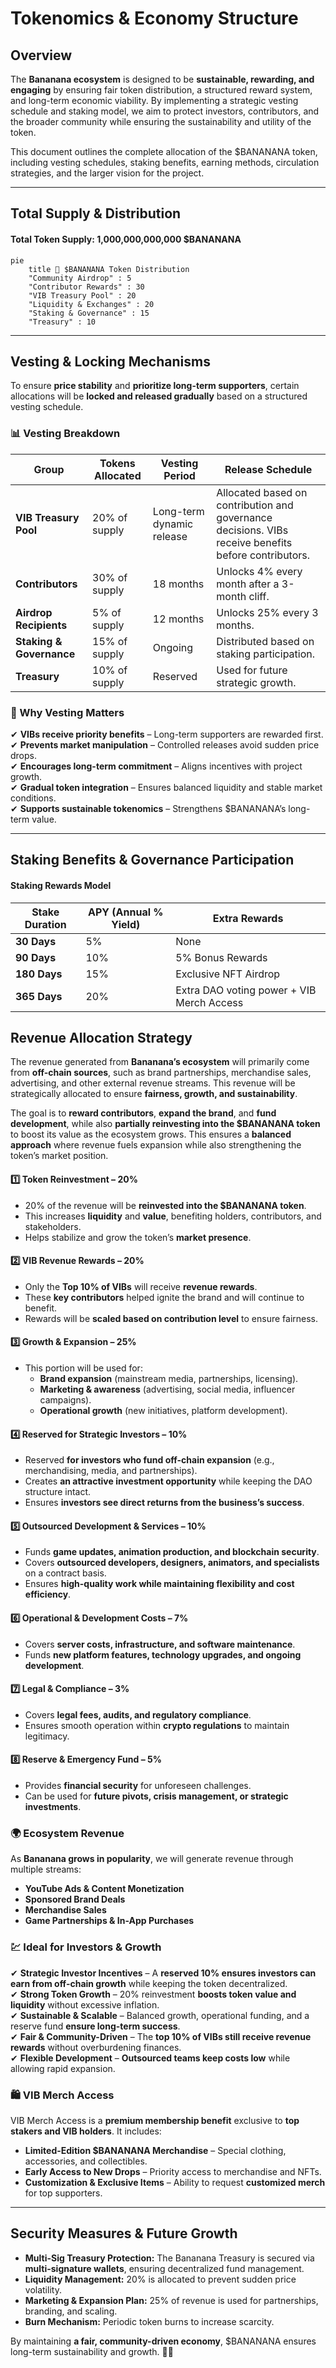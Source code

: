 # Tokenomics & Economy Structure

## Overview
The **Bananana ecosystem** is designed to be **sustainable, rewarding, and engaging** by ensuring fair token distribution, a structured reward system, and long-term economic viability. By implementing a strategic vesting schedule and staking model, we aim to protect investors, contributors, and the broader community while ensuring the sustainability and utility of the token.

This document outlines the complete allocation of the $BANANANA token, including vesting schedules, staking benefits, earning methods, circulation strategies, and the larger vision for the project.

---

## Total Supply & Distribution

#### **Total Token Supply**: 1,000,000,000,000 $BANANANA  

```mermaid
pie
    title 🍌 $BANANANA Token Distribution
    "Community Airdrop" : 5
    "Contributor Rewards" : 30
    "VIB Treasury Pool" : 20
    "Liquidity & Exchanges" : 20
    "Staking & Governance" : 15
    "Treasury" : 10
```

---

## Vesting & Locking Mechanisms  
To ensure **price stability** and **prioritize long-term supporters**, certain allocations will be **locked and released gradually** based on a structured vesting schedule.  

### 📊 Vesting Breakdown  

| **Group**               | **Tokens Allocated** | **Vesting Period**         | **Release Schedule**  |
|------------------------|------------------|------------------------|------------------------|
| **VIB Treasury Pool**  | 20% of supply   | Long-term dynamic release | Allocated based on contribution and governance decisions. VIBs receive benefits before contributors. |
| **Contributors**       | 30% of supply   | 18 months               | Unlocks 4% every month after a 3-month cliff. |
| **Airdrop Recipients** | 5% of supply    | 12 months               | Unlocks 25% every 3 months. |
| **Staking & Governance** | 15% of supply  | Ongoing                 | Distributed based on staking participation. |
| **Treasury**           | 10% of supply   | Reserved                | Used for future strategic growth. |

### 🔑 Why Vesting Matters  
✔ **VIBs receive priority benefits** – Long-term supporters are rewarded first.  
✔ **Prevents market manipulation** – Controlled releases avoid sudden price drops.  
✔ **Encourages long-term commitment** – Aligns incentives with project growth.  
✔ **Gradual token integration** – Ensures balanced liquidity and stable market conditions.  
✔ **Supports sustainable tokenomics** – Strengthens $BANANANA’s long-term value.  

---

## Staking Benefits & Governance Participation

#### Staking Rewards Model

| **Stake Duration** | **APY (Annual % Yield)** | **Extra Rewards** |
|-----------------|----------------|----------------|
| **30 Days** | 5% | None |
| **90 Days** | 10% | 5% Bonus Rewards |
| **180 Days** | 15% | Exclusive NFT Airdrop |
| **365 Days** | 20% | Extra DAO voting power + VIB Merch Access |

## Revenue Allocation Strategy  
The revenue generated from **Bananana’s ecosystem** will primarily come from **off-chain sources**, such as brand partnerships, merchandise sales, advertising, and other external revenue streams. This revenue will be strategically allocated to ensure **fairness, growth, and sustainability**.  

The goal is to **reward contributors**, **expand the brand**, and **fund development**, while also **partially reinvesting into the $BANANANA token** to boost its value as the ecosystem grows. This ensures a **balanced approach** where revenue fuels expansion while also strengthening the token’s market position.  

#### **1️⃣ Token Reinvestment – 20%**  
- 20% of the revenue will be **reinvested into the $BANANANA token**.  
- This increases **liquidity** and **value**, benefiting holders, contributors, and stakeholders.  
- Helps stabilize and grow the token’s **market presence**.  

#### **2️⃣ VIB Revenue Rewards – 20%**  
- Only the **Top 10% of VIBs** will receive **revenue rewards**.  
- These **key contributors** helped ignite the brand and will continue to benefit.  
- Rewards will be **scaled based on contribution level** to ensure fairness.  

#### **3️⃣ Growth & Expansion – 25%**  
- This portion will be used for:  
  - **Brand expansion** (mainstream media, partnerships, licensing).  
  - **Marketing & awareness** (advertising, social media, influencer campaigns).  
  - **Operational growth** (new initiatives, platform development).  

#### **4️⃣ Reserved for Strategic Investors – 10%**  
- Reserved **for investors who fund off-chain expansion** (e.g., merchandising, media, and partnerships).  
- Creates **an attractive investment opportunity** while keeping the DAO structure intact.  
- Ensures **investors see direct returns from the business’s success**.  

#### **5️⃣ Outsourced Development & Services – 10%**  
- Funds **game updates, animation production, and blockchain security**.  
- Covers **outsourced developers, designers, animators, and specialists** on a contract basis.  
- Ensures **high-quality work while maintaining flexibility and cost efficiency**.  

#### **6️⃣ Operational & Development Costs – 7%**  
- Covers **server costs, infrastructure, and software maintenance**.  
- Funds **new platform features, technology upgrades, and ongoing development**.  

#### **7️⃣ Legal & Compliance – 3%**  
- Covers **legal fees, audits, and regulatory compliance**.  
- Ensures smooth operation within **crypto regulations** to maintain legitimacy.  

#### **8️⃣ Reserve & Emergency Fund – 5%**  
- Provides **financial security** for unforeseen challenges.  
- Can be used for **future pivots, crisis management, or strategic investments**.  

### 🌍 Ecosystem Revenue
As **Bananana grows in popularity**, we will generate revenue through multiple streams:
- **YouTube Ads & Content Monetization**
- **Sponsored Brand Deals**
- **Merchandise Sales**
- **Game Partnerships & In-App Purchases**

### 💹 Ideal for Investors & Growth  
✔ **Strategic Investor Incentives** – A **reserved 10% ensures investors can earn from off-chain growth** while keeping the token decentralized.  
✔ **Strong Token Growth** – 20% reinvestment **boosts token value and liquidity** without excessive inflation.  
✔ **Sustainable & Scalable** – Balanced growth, operational funding, and a reserve fund **ensure long-term success**.  
✔ **Fair & Community-Driven** – The **top 10% of VIBs still receive revenue rewards** without overburdening finances.  
✔ **Flexible Development** – **Outsourced teams keep costs low** while allowing rapid expansion.  

### 🛍️ VIB Merch Access
VIB Merch Access is a **premium membership benefit** exclusive to **top stakers and VIB holders**. It includes:
- **Limited-Edition $BANANANA Merchandise** – Special clothing, accessories, and collectibles.
- **Early Access to New Drops** – Priority access to merchandise and NFTs.
- **Customization & Exclusive Items** – Ability to request **customized merch** for top supporters.

---

## Security Measures & Future Growth
- **Multi-Sig Treasury Protection:** The Bananana Treasury is secured via **multi-signature wallets**, ensuring decentralized fund management.
- **Liquidity Management:** 20% is allocated to prevent sudden price volatility.
- **Marketing & Expansion Plan:** 25% of revenue is used for partnerships, branding, and scaling.
- **Burn Mechanism:** Periodic token burns to increase scarcity.

By maintaining **a fair, community-driven economy**, $BANANANA ensures long-term sustainability and growth. 🚀🍌

